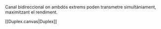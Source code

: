 Canal bidireccional on ambdós extrems poden transmetre simultàniament, maximitzant el rendiment.

[[Duplex.canvas|Duplex]]